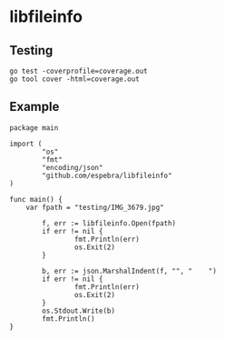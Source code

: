 # libfileinfo

## Testing

    go test -coverprofile=coverage.out
    go tool cover -html=coverage.out

## Example

    package main
    
    import (
            "os"
            "fmt"
            "encoding/json"
            "github.com/espebra/libfileinfo"
    )
    
    func main() {
    	var fpath = "testing/IMG_3679.jpg"
    
            f, err := libfileinfo.Open(fpath)
            if err != nil {
                    fmt.Println(err)
                    os.Exit(2)
            }
    
            b, err := json.MarshalIndent(f, "", "    ")
            if err != nil {
                    fmt.Println(err)
                    os.Exit(2)
            }
            os.Stdout.Write(b)
            fmt.Println()
    }

